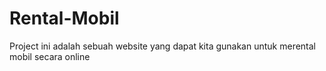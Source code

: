 # Rental-Mobil

Project ini adalah sebuah website yang dapat kita gunakan untuk merental mobil secara online
